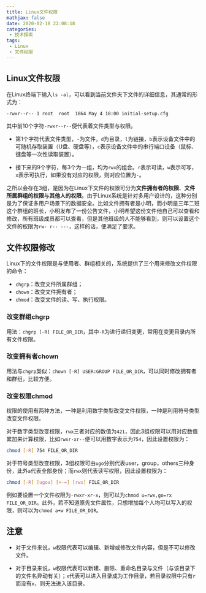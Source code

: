 ```yaml
---
title: Linux文件权限
mathjax: false
date: 2020-02-18 22:08:18
categories:
 - 技术探索
tags:
 - Linux
 - 文件权限
---
```


## Linux文件权限

在Linux终端下输入`ls -al`，可以看到当前文件夹下文件的详细信息，其通常的形式为：

```bash
-rwxr--r-- 1 root  root  1864 May 4 18:00 initial-setup.cfg
```

其中前10个字符`-rwxr--r--`便代表着文件类型与权限。

- 第1个字符代表文件类型，`-`为文件，`d`为目录，`l`为链接，`b`表示设备文件中的可随机存取装置（U盘、硬盘等），`c`表示设备文件中的串行端口设备（鼠标、键盘等一次性读取装置）。
  
- 接下来的9个字符，每3个为一组，均为`rwx`的组合。`r`表示可读，`w`表示可写，`x`表示可执行，如果没有对应的权限，则对应位置为`-`。

之所以会存在3组，是因为在Linux下文件的权限可分为**文件拥有者的权限**、**文件所属群组的权限**与**其他人的权限**。由于Linux系统是针对多用户设计的，这种分别是为了保证多用户场景下的数据安全。比如文件拥有者是小明，而小明是三年二班这个群组的班长，小明发布了一份公告文件，小明希望这份文件他自己可以查看和修改，所有班级成员都可以查看，但是其他班级的人不能够看到，则可以设置这个文件的权限为`rw- r-- ---`，这样的话，便满足了要求。

## 文件权限修改

Linux下的文件权限是与使用者、群组相关的，系统提供了三个用来修改文件权限的命令：

- `chgrp`：改变文件所属群组；
- `chown`：改变文件拥有者；
- `chmod`：改变文件的读、写、执行权限。

### 改变群组chgrp

用法：`chgrp [-R] FILE_OR_DIR`，其中`-R`为进行递归变更，常用在变更目录内所有文件权限。

### 改变拥有者chown

用法与`chgrp`类似：`chown [-R] USER:GROUP FILE_OR_DIR`，可以同时修改拥有者和群组，比较方便。

### 改变权限chmod

权限的使用有两种方法，一种是利用数字类型改变文件权限，一种是利用符号类型改变文件权限。

对于数字类型改变权限，`rwx`三者对应的数值为`421`，因此3组权限可以用对应数值累加来计算权限，比如`rwxr-xr--`便可以用数字表示为`754`，因此设置权限为：

```bash
chmod [-R] 754 FILE_OR_DIR
```

对于符号类型改变权限，3组权限可由`ugo`分别代表user，group，others三种身份，此外`a`代表全部身份；而`rwx`则代表读写权限，因此设置权限为：

```bash
chmod [-R] [ugoa] [+-=] [rwx] FILE_OR_DIR
```

例如要设置一个文件权限为`-rwxr-xr-x`，则可以为`chmod u=rwx,go=rx FILE_OR_DIR`。此外，若不知道原先文件属性，只想增加每个人均可以写入的权限，则可以为`chmod a+w FILE_OR_DIR`。

## 注意

- 对于文件来说，`w`权限代表可以编辑、新增或修改文件内容，但是不可以修改文件。

- 对于目录来说，`w`权限代表可以新建、删除、重命名目录与文件（与该目录下的文件名异动有关）；`x`代表可以进入目录成为工作目录，若目录权限中只有`r`而没有`x`，则无法进入该目录。
